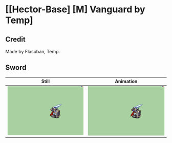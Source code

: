 # [\[Hector-Base\] \[M\] Vanguard by Temp]

## Credit

Made by Flasuban, Temp.
	
## Sword

| Still | Animation |
| :---: | :-------: |
| ![Sword still](./Sword_000.png) | ![Sword animation](./Sword.gif) |

